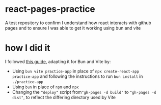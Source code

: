 # react-pages-practice
A test repository to confirm I understand how react interacts with github pages and to ensure I was able to get it working using bun and vite
# how I did it
I followed <a href=https://github.com/gitname/react-gh-pages>this guide</a>, adapting it for Bun and Vite by:
* Using `bun vite practice-app` in place of `npx create-react-app practice-app` and following the instructions to run `bun install` in `./practice-app`
* Using `bun` in place of `npm` and `npx`
* Changing the `"deploy"` script from`"gh-pages -d build"` to `"gh-pages -d dist"`, to reflect the differing directory used by Vite
